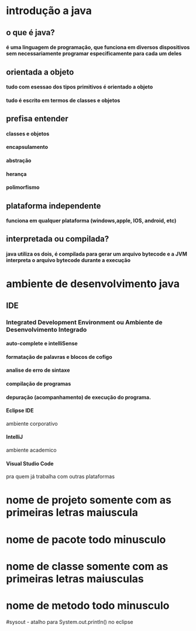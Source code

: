 # introdução a java
## o que é java?
#### é uma linguagem de programação, que funciona em diversos dispositivos sem necessariamente programar especificamente para cada um deles

## orientada a objeto
#### tudo com esessao dos tipos primitivos é orientado a objeto
#### tudo é escrito em termos de classes e objetos

## prefisa entender
#### classes e objetos
#### encapsulamento
#### abstração 
#### herança 
#### polimorfismo

## plataforma independente
#### funciona em qualquer plataforma (windows,apple, IOS, android, etc)

## interpretada ou compilada?
#### java utiliza os dois, é compilada para gerar um arquivo bytecode e a JVM interpreta o arquivo bytecode durante a execução 

# ambiente de desenvolvimento java
## IDE 
### Integrated Development Environment ou Ambiente de Desenvolvimento Integrado
#### auto-complete e intelliSense
#### formatação de palavras e blocos de cofigo
#### analise de erro de sintaxe
#### compilação de programas
#### depuração (acompanhamento) de execução do programa.

#### Eclipse IDE
ambiente corporativo 
#### IntelliJ
ambiente academico 
#### Visual Studio Code
pra quem já trabalha com outras plataformas 



# nome de projeto somente com as primeiras letras maiuscula
# nome de pacote todo minusculo
# nome de classe somente com as primeiras letras maiusculas
# nome de metodo todo minusculo

#sysout - atalho para System.out.println() no eclipse



